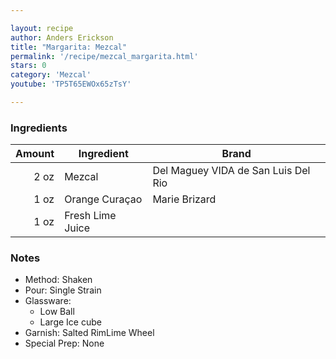```yaml
---

layout: recipe
author: Anders Erickson
title: "Margarita: Mezcal"
permalink: '/recipe/mezcal_margarita.html'
stars: 0
category: 'Mezcal'
youtube: 'TP5T65EWOx65zTsY'

---
```


### Ingredients

| Amount  | Ingredient               | Brand                     |
| ---: | ---------------- | ----------------------------------- |
| 2 oz | Mezcal           | Del Maguey VIDA de San Luis Del Rio |
| 1 oz | Orange Curaçao   | Marie Brizard                       |
| 1 oz | Fresh Lime Juice |

### Notes

- Method: Shaken
- Pour: Single Strain
- Glassware: 
    - Low Ball
    - Large Ice cube
- Garnish: Salted RimLime Wheel
- Special Prep: None

